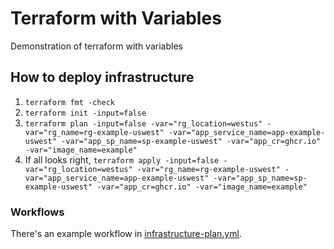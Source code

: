 # Terraform with Variables

Demonstration of terraform with variables

## How to deploy infrastructure

1. `terraform fmt -check` 
2. `terraform init -input=false`
3. `terraform plan -input=false -var="rg_location=westus" -var="rg_name=rg-example-uswest" -var="app_service_name=app-example-uswest" -var="app_sp_name=sp-example-uswest" -var="app_cr=ghcr.io" -var="image_name=example"`
4. If all looks right, `terraform apply -input=false -var="rg_location=westus" -var="rg_name=rg-example-uswest" -var="app_service_name=app-example-uswest" -var="app_sp_name=sp-example-uswest" -var="app_cr=ghcr.io" -var="image_name=example"`

### Workflows

There's an example workflow in [infrastructure-plan.yml](infrastructure-plan.yml).
